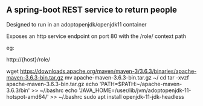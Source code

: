 ## A spring-boot REST service to return people

Designed to run in an adoptopenjdk/openjdk11 container

Exposes an http service endpoint on port 80 with the /role/ context path

eg:

http://{host}/role/





wget https://downloads.apache.org/maven/maven-3/3.6.3/binaries/apache-maven-3.6.3-bin.tar.gz
mv apache-maven-3.6.3-bin.tar.gz ~/
cd
tar -xvzf apache-maven-3.6.3-bin.tar.gz 
echo 'PATH=$PATH:~/apache-maven-3.6.3/bin' >> ~/.bashrc 
echo 'JAVA_HOME=/user/lib/jvm/adoptopenjdk-11-hotspot-amd64/' >> ~/.bashrc
sudo apt install openjdk-11-jdk-headless
